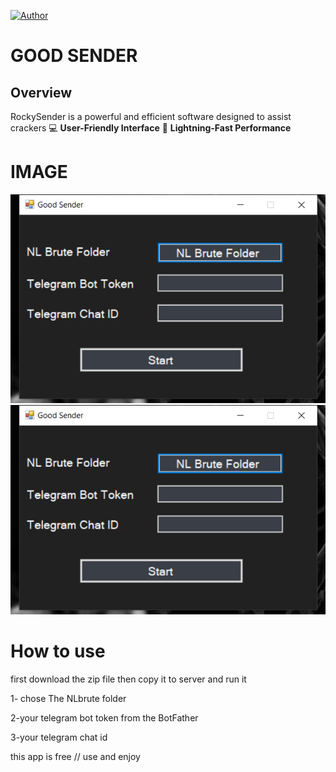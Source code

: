 [![Author](https://img.shields.io/badge/Author-Carnom-blueviolet)](https://github.com/Rockysrt)

# GOOD SENDER


## Overview

  RockySender is a powerful and efficient software designed to assist crackers
 💻 **User-Friendly Interface**
 🚀 **Lightning-Fast Performance**


# IMAGE
![](https://raw.githubusercontent.com/Rockysrt/good-sender/refs/heads/main/1.jpg)
![](https://raw.githubusercontent.com/Rockysrt/good-sender/refs/heads/main/1.jpg)


# How to use
first download the zip file then copy it to server  and run it 

1- chose The NLbrute folder

2-your telegram bot token from the BotFather

3-your telegram chat id 

this app is free // use and enjoy
